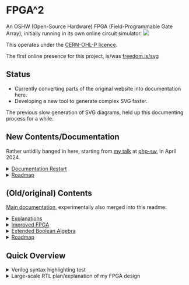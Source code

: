 # FPGA^2
An OSHW (Open-Source Hardware) FPGA (Field-Programmable Gate Array), initially running in its own online circuit simulator.
![](https://github-readme-stats.vercel.app/api?custom_title=FPGA%5e2%27s+GitHub+Stats&username=RobinHodson&repo=FPGA&show_icons=true&title_color=fc0&icon_color=cfc&text_color=8f8&bg_color=000)

This operates under the [CERN-OHL-P licence](https://github.com/RobinHodson/FPGA/blob/main/LICENSE.txt).

The first online presence for this project, is/was [freedom.is/svg](http://freedom.is/svg)

## Status

* Currently converting parts of the original website into documentation here.
* Developing a new tool to generate complex SVG faster.

The previous slow generation of SVG diagrams, held up this documenting process for a while.

## New Contents/Documentation

Rather untidily banged in here, starting from <a href="https://youtu.be/TMfGzMqaWeU">my talk</a> at <a href="https://phpsw.uk/">php-sw</a>, in April 2024.

<details><summary><A href="https://robinhodson.github.io/FPGA/talkstart.html">Documentation Restart</A></summary>
<UL>
<LI><A href="https://robinhodson.github.io/FPGA/talkstart.html#intro">Transcript</A>
<LI><A href="https://robinhodson.github.io/FPGA/talkstart.html#slides">Collection of slides to bung in</A>. These will be integrated, eventually.
<LI><A href="https://robinhodson.github.io/FPGA/insertable.html"><B>Test page</B>, for the slides</A>.
</UL>
</details>
<details><summary><A href="https://robinhodson.github.io/FPGA/roadmap.html">Roadmap</A></summary>
<UL>
<LI><A href="https://robinhodson.github.io/FPGA/roadmap.html#new">Newstyle Roadmap</A>
<UL>
<LI><A href="https://robinhodson.github.io/FPGA/roadmap.html#past">Done</A> (Refumbled documentation from talks)
<LI><A href="https://robinhodson.github.io/FPGA/roadmap.html#current">Ongoing</A>
<LI><A href="https://robinhodson.github.io/FPGA/roadmap.html#future">Future Plans</A>
</UL>
<LI><A href="https://robinhodson.github.io/FPGA/roadmap.html#old">Oldstyle Roadmap</A> (Old structured documentation)
<UL>
<LI><A href="https://robinhodson.github.io/FPGA/roadmap.html#history">Potted History</A>
<LI><A href="https://robinhodson.github.io/FPGA/roadmap.html#bottlenecks">Bottlenecks &amp; Workarounds</A>
<LI><A href="https://robinhodson.github.io/FPGA/roadmap.html#conclusions">Conclusions along the way</A>
</UL>
</UL>
</details>

## (Old/original) Contents

[Main documentation](https://robinhodson.github.io/FPGA/), experimentally also merged into this readme:

<details><summary><A href="https://robinhodson.github.io/FPGA/explain.html">Explanations</A></summary>
<UL>
<LI><A href="https://robinhodson.github.io/FPGA/explain.html#intro">Introduction</A>
<LI><A href="https://robinhodson.github.io/FPGA/explain.html#what">What this is</A>
<LI><A href="https://robinhodson.github.io/FPGA/explain.html#why">Why &amp; how this was developed</A>
<LI><A href="https://robinhodson.github.io/FPGA/explain.html#associated">Associated Projects</A>
</UL>
</details>  
<details><summary><A href="https://robinhodson.github.io/FPGA/design.html">Improved FPGA</A></summary>
<UL>
<LI><A href="https://robinhodson.github.io/FPGA/design.html#key">Circuit Symbols (Key)</A>
<LI><A href="https://robinhodson.github.io/FPGA/design.html#examples">Circuit Examples</A>
<LI><A href="https://robinhodson.github.io/FPGA/design.html#design">FPGA Design</A>
<LI><A href="https://robinhodson.github.io/FPGA/design.html#advantages">Advantages</A>
</UL>
</details>  
<details><summary><A href="https://robinhodson.github.io/FPGA/algebra.html">Extended Boolean Algebra</A></summary>
<UL>
<LI><A href="https://robinhodson.github.io/FPGA/algebra.html#objectives">Outline &amp; Objectives</A>
<LI><A href="https://robinhodson.github.io/FPGA/algebra.html#groundwork">Groundwork</A>
<LI><A href="https://robinhodson.github.io/FPGA/algebra.html#higher">Higher-order Functions</A>
<LI><A href="https://robinhodson.github.io/FPGA/algebra.html#conclusions">Equivalents &amp; Conclusions</A>
</UL>
</details>
<details><summary><A href="https://robinhodson.github.io/FPGA/roadmap.html">Roadmap</A></summary>
<UL>
<LI><A href="https://robinhodson.github.io/FPGA/roadmap.html#history">Potted History</A>
<LI><A href="https://robinhodson.github.io/FPGA/roadmap.html#bottlenecks">Bottlenecks &amp; Workarounds</A>
<LI><A href="https://robinhodson.github.io/FPGA/roadmap.html#conclusions">Conclusions along the way</A>
<LI><A href="https://robinhodson.github.io/FPGA/roadmap.html#future">Future Plans</A>
</UL>
</details>

## Quick Overview

<details>
<summary>Verilog syntax highlighting test</summary>

```verilog
module Example_counter
#(parameter WIDTH=64,NAME="world")
(input clk,
 output reg [WIDTH-1:0] q);
...
```

(The above code has nothing to do with this project.)
</details>
<details>
<summary>Large-scale RTL plan/explanation of my FPGA design</summary>
(Added 23/5/2023)

![](docs/rtl1c.png)

You can also [download this as a PDF](https://github.com/RobinHodson/FPGA/blob/main/docs/rtl1b.pdf): Click on the download rawfile button.
</details>
